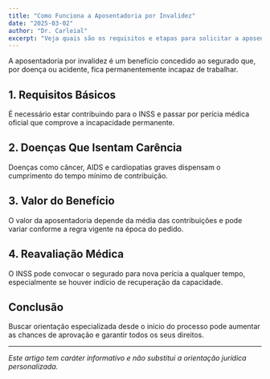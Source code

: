 ```yaml
---
title: "Como Funciona a Aposentadoria por Invalidez"
date: "2025-03-02"
author: "Dr. Carleial"
excerpt: "Veja quais são os requisitos e etapas para solicitar a aposentadoria por invalidez no INSS."
---
```



A aposentadoria por invalidez é um benefício concedido ao segurado que, por doença ou acidente, fica permanentemente incapaz de trabalhar.

## 1. Requisitos Básicos

É necessário estar contribuindo para o INSS e passar por perícia médica oficial que comprove a incapacidade permanente.

## 2. Doenças Que Isentam Carência

Doenças como câncer, AIDS e cardiopatias graves dispensam o cumprimento do tempo mínimo de contribuição.

## 3. Valor do Benefício

O valor da aposentadoria depende da média das contribuições e pode variar conforme a regra vigente na época do pedido.

## 4. Reavaliação Médica

O INSS pode convocar o segurado para nova perícia a qualquer tempo, especialmente se houver indício de recuperação da capacidade.

## Conclusão

Buscar orientação especializada desde o início do processo pode aumentar as chances de aprovação e garantir todos os seus direitos.

---

*Este artigo tem caráter informativo e não substitui a orientação jurídica personalizada.*
